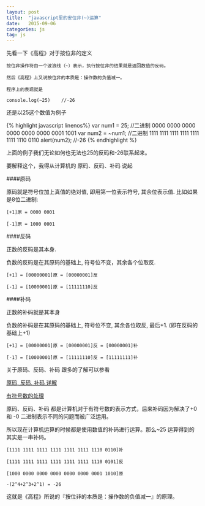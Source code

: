 ```yaml
---
layout: post
title:  "javascript里的安位非(~)运算"
date:   2015-09-06
categories: js
tag: js
---
```


先看一下《高程》对于按位非的定义

    按位非操作符由一个波浪线（~）表示，执行按位非的结果就是返回数值的反码。
    
    然后《高程》上又说按位非的本质是：操作数的负值减一。
    
    程序上的表现就是
    
    console.log(~25)    //-26
    
还是以25这个数值为例子

{% highlight javascript linenos%}
var num1 = 25;              //二进制 0000 0000 0000 0000 0000 0000 0001 1001
var num2 = ~num1;           //二进制 1111 1111 1111 1111 1111 1111 1110 0110
alert(num2);                //-26
{% endhighlight %}

上面的例子我们无论如何也无法也25的反码和-26联系起来。

要解释这个，我得从计算机的 原码、反码、补码 说起

####原码

原码就是符号位加上真值的绝对值, 即用第一位表示符号, 其余位表示值. 比如如果是8位二进制:

    [+1]原 = 0000 0001
    
    [-1]原 = 1000 0001

####反码

正数的反码是其本身.

负数的反码是在其原码的基础上, 符号位不变，其余各个位取反.

    [+1] = [00000001]原 = [00000001]反
    
    [-1] = [10000001]原 = [11111110]反

####补码

正数的补码就是其本身

负数的补码是在其原码的基础上, 符号位不变, 其余各位取反, 最后+1. (即在反码的基础上+1)

    [+1] = [00000001]原 = [00000001]反 = [00000001]补
    
    [-1] = [10000001]原 = [11111110]反 = [11111111]补


关于原码、反码、补码 跟多的了解可以参看 

[原码, 反码, 补码 详解](http://www.cnblogs.com/zhangziqiu/archive/2011/03/30/ComputerCode.html)

[有符号数的处理](https://zh.wikipedia.org/wiki/%E6%9C%89%E7%AC%A6%E8%99%9F%E6%95%B8%E8%99%95%E7%90%86)


原码、反码、补码 都是计算机对于有符号数的表示方式，后来补码因为解决了+0 和 -0 二进制表示不同的问题而被广泛运用。

所以现在计算机运算的时候都是使用数值的补码进行运算。那么~25 运算得到的其实是一串补码。


    [1111 1111 1111 1111 1111 1111 1110 0110]补
    
    [1111 1111 1111 1111 1111 1111 1110 0101]反
    
    [1000 0000 0000 0000 0000 0000 0001 1010]原
    
    -(2^4+2^3+2^1) = -26


这就是《高程》所说的『按位非的本质是：操作数的负值减一』的原理。
